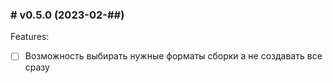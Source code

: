 ### # v0.5.0 (2023-02-##)

Features:

- [ ] Возможность выбирать нужные форматы сборки а не создавать все сразу

